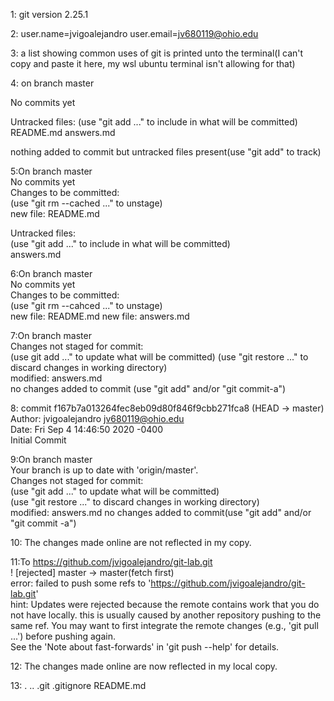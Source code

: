 1: git version 2.25.1  

2: user.name=jvigoalejandro user.email=jv680119@ohio.edu  

3: a list showing common uses of git is printed unto the terminal(I can't copy and paste it here, my wsl ubuntu terminal isn't allowing for that)

4: on branch master  
  
No commits yet  
  
  Untracked files:
    (use "git add <file>..." to include in what will be committed)  
     README.md
     answers.md
  
nothing added to commit but untracked files present(use "git add" to track)  

5:On branch master  
No commits yet  
Changes to be committed:  
  (use "git rm --cached <file>..." to unstage)  
  new file: README.md  
    
Untracked files:  
  (use "git add <file>..." to include in what will be committed)  
    answers.md  

6:On branch master  
No commits yet  
Changes to be committed:  
  (use "git rm --cahced <file>..." to unstage)  
    new file: README.md
    new file: answers.md  

7:On branch master  
Changes not staged for commit:  
  (use git add <file>..." to update what will be committed)
  (use "git restore <file>..." to discard changes in working directory)  
    modified: answers.md  
no changes added to commit (use "git add" and/or "git commit-a")  

8: commit f167b7a013264fec8eb09d80f846f9cbb271fca8 (HEAD -> master)  
Author: jvigoalejandro <jv680119@ohio.edu>  
Date:   Fri Sep 4 14:46:50 2020 -0400  
Initial Commit  

9:On branch master  
Your branch is up to date with 'origin/master'.  
Changes not staged for commit:  
  (use "git add <file>..." to update what will be committed)  
  (use "git restore <file>..." to discard changes in working directory)  
    modified: answers.md
no changes added to commit(use "git add" and/or "git commit -a")  

10: The changes made online are not reflected in my copy.  

11:To https://github.com/jvigoalejandro/git-lab.git  
! [rejected]   master -> master(fetch first)  
error: failed to push some refs to 'https://github.com/jvigoalejandro/git-lab.git'  
hint: Updates were rejected because the remote contains work that you do not have locally. this is usually caused by another repository pushing to the same ref. You may want to first integrate the remote changes (e.g., 'git pull ...') before pushing again.  
See the 'Note about fast-forwards' in 'git push --help' for details.  

12: The changes made online are now reflected in my local copy.  

13: .  ..  .git  .gitignore  README.md